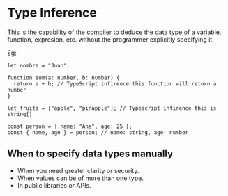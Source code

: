 # Type Inference

This is the capability of the compiler to deduce the data type of a variable, function, expresion, etc. without the programmer explicitly specifying it.

Eg:

```
let nombre = "Juan";
```

```
function sum(a: number, b: number) {
  return a + b; // TypeScript infirence this function will return a number
}
```

```
let fruits = ["apple", "pinapple"]; // Typescript infirence this is string[]
```

```
const person = { name: "Ana", age: 25 };
const { name, age } = person; // name: string, age: number
```

## When to specify data types manually

- When you need greater clarity or security.
- When values ​​can be of more than one type.
- In public libraries or APIs.
